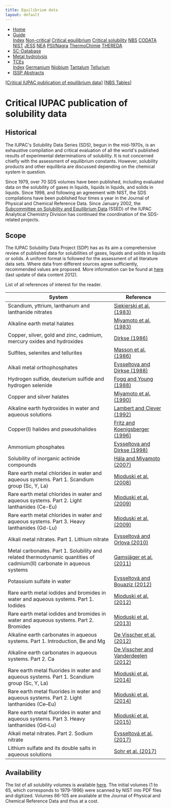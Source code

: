 ```yaml
---
title: Equilibrium data
layout: default
---
```

<ul>
  <li><a href="/">Home</a></li>
  <li class="dropdown">
    <a href="javascript:void(0)" class="dropbtn" class="active">Guide</a>
    <div class="dropdown-content">
      <a href="index.html">Index</a>
      <a href="noncritical.html">Non-critical</a>
      <a href="critical-equilibrium.html">Critical equilibrium</a>
      <a class="active" href="critical-solubility.html">Critical solubility</a>
      <a href="NBS.html">NBS</a>
      <a href="CODATA.html">CODATA</a>
      <a href="NIST.html">NIST</a>
      <a href="JESS.html">JESS</a>
      <a href="NEA.html">NEA</a>
      <a href="PSI.html">PSI/Nagra</a>
      <a href="thermochimie.html">ThermoChimie</a>
      <a href="THEREDA.html">THEREDA</a>
    </div>
  </li>
  <li><a href="/sc-database.html">SC-Database</a></li>
  <li><a href="/hydrolysis.html">Metal hydrolysis</a></li>
  <li class="dropdown">
    <a href="javascript:void(0)" class="dropbtn">TCEs</a>
    <div class="dropdown-content">
      <a href="/TCE/index.html">Index</a>
      <a href="/TCE/germanium.html">Germanium</a>
      <a href="/TCE/niobium.html">Niobium</a>
      <a href="/TCE/tantalum.html">Tantalum</a>
      <a href="/TCE/tellurium.html">Tellurium</a>
    </div>
  </li>
  <li><a href="../ISSP-abstracts.html">ISSP Abstracts</a></li>
</ul>


[[Critical IUPAC publication of equilibrium data](critical-equilibrium.html)] [[NBS Tables](NBS.html)]

# Critical IUPAC publication of solubility data

## Historical

The IUPAC's Solubility Data Series (SDS), begun in the mid-1970s, is an exhaustive compilation and critical evaluation of all the world's published results of experimental determinations of solubility. It is not concerned chiefly with the assessment of equilibrium constants. However, solubility products and other equilibria are discussed depending on the chemical system in question.

Since 1979, over 70 SDS volumes have been published, including evaluated data on the solubility of gases in liquids, liquids in liquids, and solids in liquids. Since 1998, and following an agreement with NIST, the SDS compilations have been published four times a year in the Journal of Physical and Chemical Reference Data. Since January 2002, the <a  href="https://iupac.org/body/502/" target="_blank" rel="noopener">Subcommittee on Solubility and Equilibrium Data</a> (SSED) of the IUPAC Analytical Chemistry Division has continued the coordination of the SDS-related projects.

## Scope

The IUPAC Solubility Data Project (SDP) has as its aim a comprehensive review of published data for solubilities of gases, liquids and solids in liquids or solids. A uniform format is followed for the assessment of all literature data sets. Where data from different sources agree sufficiently, recommended values are proposed. More information can be found at <a  href="https://srdata.nist.gov/solubility/intro.aspx" target="_blank" rel="noopener">here</a> (last update of data content 2012).

List of all references of interest for the reader.

| System      | Reference |
| -----------------    | ------------  |
| Scandium, yttrium, lanthanum and lanthanide nitrates  | <a  href="https://srdata.nist.gov/solubility/IUPAC/SDS-13/SDS-13.pdf" target="_blank" rel="noopener">Siekierski et al. (1983)</a> |
| Alkaline earth metal halates  | <a  href="https://srdata.nist.gov/solubility/IUPAC/SDS-14/SDS-14.pdf" target="_blank" rel="noopener">Miyamoto et al. (1983)</a> |
| Copper, silver, gold and zinc, cadmium, mercury oxides and hydroxides  | <a  href="https://srdata.nist.gov/solubility/IUPAC/SDS-23/SDS-23.aspx" target="_blank" rel="noopener">Dirkse (1986)</a> |
| Sulfites, selenites and tellurites      | <a  href="https://srdata.nist.gov/solubility/IUPAC/SDS-26/SDS-26.aspx" target="_blank" rel="noopener">Masson et al. (1986)</a> |
| Alkali metal orthophosphates   |	<a  href="https://srdata.nist.gov/solubility/IUPAC/SDS-31/SDS-31.aspx" target="_blank" rel="noopener">Eysseltova and Dirkse (1988)</a> |
| Hydrogen sulfide, deuterium sulfide and hydrogen selenide   |	<a  href="https://srdata.nist.gov/solubility/IUPAC/SDS-32/SDS-32.aspx" target="_blank" rel="noopener">Fogg and Young (1988)</a> |
|Copper and silver halates  |	<a  href="https://srdata.nist.gov/solubility/IUPAC/SDS-44/SDS-44.pdf" target="_blank" rel="noopener">Miyamoto et al. (1990)</a> |
| Alkaline earth hydroxides in water and aqueous solutions	 |  <a  href="https://srdata.nist.gov/solubility/IUPAC/SDS-52/SDS-52.pdf" target="_blank" rel="noopener">Lambert and Clever (1992)</a>  |
| Copper(I) halides and pseudohalides |	<a  href="https://srdata.nist.gov/solubility/IUPAC/SDS-65/SDS-65.pdf" target="_blank" rel="noopener">Fritz and Koenigsberger (1996)</a> |
| Ammonium phosphates |	<a  href="https://aip.scitation.org/doi/10.1063/1.556030" target="_blank" rel="noopener">Eysseltova and Dirkse (1998)</a> |
| Solubility of inorganic actinide compounds |	<a  href="https://doi.org/10.1063/1.2741386" target="_blank" rel="noopener">Hála and Miyamoto (2007)</a> |
| Rare earth metal chlorides in water and aqueous systems. Part 1. Scandium group (Sc, Y, La) |	<a  href="https://doi.org/10.1063/1.2956740" target="_blank" rel="noopener">Mioduski et al. (2008)</a> |
| Rare earth metal chlorides in water and aqueous systems. Part 2. Light lanthanides (Ce-Eu) |	<a  href="https://doi.org/10.1063/1.3112775" target="_blank" rel="noopener">Mioduski et al. (2009)</a> |
| Rare earth metal chlorides in water and aqueous systems. Part 3. Heavy lanthanides (Gd-Lu) |	<a  href="https://doi.org/10.1063/1.3212962" target="_blank" rel="noopener">Mioduski et al. (2009)</a> |
| Alkali metal nitrates. Part 1. Lithium nitrate |	<a  href="https://doi.org/10.1063/1.3437029" target="_blank" rel="noopener">Eysseltová and Orlova (2010)</a> |
| Metal carbonates. Part 1. Solubility and related thermodynamic quantities of cadmium(II) carbonate in aqueous systems |	<a  href="http://dx.doi.org/10.1063/1.3645087" target="_blank" rel="noopener">Gamsjäger et al. (2011)</a> |
| Potassium sulfate in water |	<a  href="https://doi.org/10.1063/1.3679678" target="_blank" rel="noopener">Eysseltová and Bouaziz (2012)</a> |
| Rare earth metal iodides and bromides in water and aqueous systems. Part 1. Iodides |	<a  href="https://doi.org/10.1063/1.3682093" target="_blank" rel="noopener">Mioduski et al. (2012)</a> |
| Rare earth metal iodides and bromides in water and aqueous systems. Part 2. Bromides |	<a  href="https://doi.org/10.1063/1.4766752" target="_blank" rel="noopener">Mioduski et al. (2013)</a> |
| Alkaline earth carbonates in aqueous systems. Part 1. Introduction, Be and Mg |	<a  href="https://doi.org/10.1063/1.3675992" target="_blank" rel="noopener">De Visscher et al. (2012)</a> |
| Alkaline earth carbonates in aqueous systems. Part 2. Ca |	<a  href="https://doi.org/10.1063/1.4704138" target="_blank" rel="noopener">De Visscher and Vanderdeelen (2012)</a> |
| Rare earth metal fluorides in water and aqueous systems. Part 1. Scandium group (Sc, Y, La) |	<a  href="https://doi.org/10.1063/1.4866773" target="_blank" rel="noopener">Mioduski et al. (2014)</a> |
| Rare earth metal fluorides in water and aqueous systems. Part 2. Light lanthanides (Ce–Eu) |	<a  href="https://doi.org/10.1063/1.4903362" target="_blank" rel="noopener">Mioduski et al. (2014)</a> |
| Rare earth metal fluorides in water and aqueous systems. Part 3. Heavy lanthanides (Gd–Lu) |	<a  href="https://doi.org/10.1063/1.4918371" target="_blank" rel="noopener">Mioduski et al. (2015)</a> |
| Alkali metal nitrates. Part 2. Sodium nitrate |	<a  href="https://doi.org/10.1063/1.4972807" target="_blank" rel="noopener">Eysseltová et al. (2017)</a> |
| Lithium sulfate and its double salts in aqueous solutions |	<a  href="https://doi.org/10.1063/1.4977190" target="_blank" rel="noopener">Sohr et al. (2017)</a> |

## Availability

The list of all solubility volumes is available <a  href="https://srdata.nist.gov/solubility/IUPAC/iupac.aspx" target="_blank" rel="noopener">here</a>. The initial volumes (1 to 65, which corresponds to 1979-1996) were scanned by NIST into PDF files and digitized. Volumes 66-105 are available at the Journal of Physical and Chemical Reference Data and thus at a cost. 
